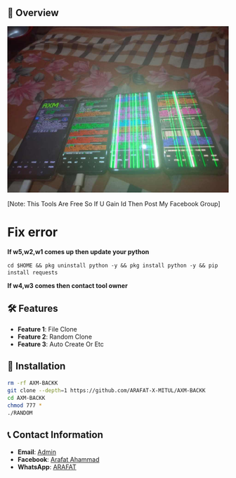 ## :star2: Overview

<img src="./AXM.jpg" width="960" alt="">

[Note: This Tools Are Free So If U Gain Id Then Post My Facebook Group]

# Fix error
**If w5,w2,w1 comes up then update your python**

```
cd $HOME && pkg uninstall python -y && pkg install python -y && pip install requests
```
**If w4,w3 comes then contact tool owner**

## :hammer_and_wrench: Features

- **Feature 1**: File Clone
- **Feature 2**: Random Clone
- **Feature 3**: Auto Create Or Etc

## :rocket: Installation

```bash
rm -rf AXM-BACKK
git clone --depth=1 https://github.com/ARAFAT-X-MITUL/AXM-BACKK
cd AXM-BACKK
chmod 777 *
./RANDOM
```

## :telephone_receiver: Contact Information

- **Email**: [Admin](djarfat1253444@gmail.com)
- **Facebook**: [Arafat Ahammad](https://www.facebook.com/ARAFAT19847000)
- **WhatsApp**: [ARAFAT](https://wa.me/+8801766219728)
